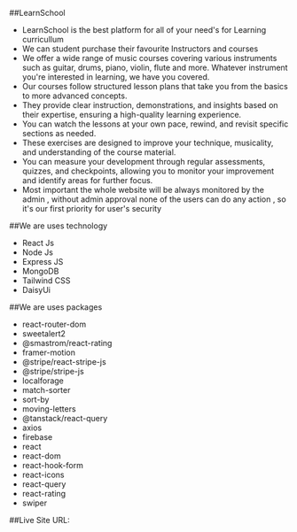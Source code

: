 ##LearnSchool 

* LearnSchool is the best platform for all of your need's for Learning curricullum
* We can student purchase their favourite Instructors and courses
* We offer a wide range of music courses covering various instruments such as guitar, drums, piano, violin, flute and more. Whatever instrument you're interested in learning, we have you covered.
* Our courses follow structured lesson plans that take you from the basics to more advanced concepts. 
* They provide clear instruction, demonstrations, and insights based on their expertise, ensuring a high-quality learning experience.
* You can watch the lessons at your own pace, rewind, and revisit specific sections as needed.
* These exercises are designed to improve your technique, musicality, and understanding of the course material.
* You can measure your development through regular assessments, quizzes, and checkpoints, allowing you to monitor your improvement and identify areas for further focus.
* Most important the whole website will be always monitored by the admin , without admin approval none of the users can do any action , so it's our first priority for user's security

##We are uses technology
* React Js
* Node Js
* Express JS
* MongoDB
* Tailwind CSS
* DaisyUi

##We are uses packages 

* react-router-dom
* sweetalert2
* @smastrom/react-rating
* framer-motion 
* @stripe/react-stripe-js
* @stripe/stripe-js
* localforage
* match-sorter 
* sort-by
* moving-letters
* @tanstack/react-query
* axios
* firebase 
* react
* react-dom
* react-hook-form
* react-icons
* react-query
* react-rating  
* swiper

##Live Site URL: 